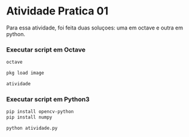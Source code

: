 # Atividade Pratica 01

Para essa atividade, foi feita duas soluçoes: uma em octave e outra em python.

### Executar script em Octave

```bash
octave

pkg load image

atividade
```

### Executar script em Python3

```bash
pip install opencv-python
pip install numpy

python atividade.py
```
